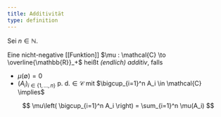 ```yaml
---
title: Additivität
type: definition
---
```


Sei $n \in \mathbb{N}$.

Eine nicht-negative [[Funktion]] $\mu : \mathcal{C} \to \overline{\mathbb{R}}_+$ heißt *(endlich) additiv*, falls
- $\mu(\emptyset) = 0$
- $(A_i)_{i \in \{1, \dots, n\}} \text{ p. d.} \in \mathcal{C}$ mit $\bigcup_{i=1}^n A_i \in \mathcal{C} \implies$

$$
	\mu\left( \bigcup_{i=1}^n A_i \right) = \sum_{i=1}^n \mu(A_i)
$$